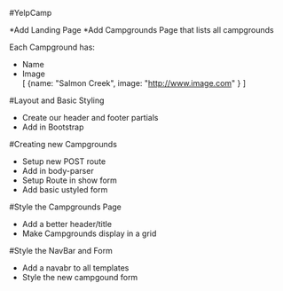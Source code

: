 #YelpCamp

*Add Landing Page
*Add Campgrounds Page that lists all campgrounds

Each Campground has:

- Name
- Image  
  [
  {name: "Salmon Creek", image: "http://www.image.com" }
  ]

#Layout and Basic Styling

- Create our header and footer partials
- Add in Bootstrap

#Creating new Campgrounds

- Setup new POST route
- Add in body-parser
- Setup Route in show form
- Add basic ustyled form

#Style the Campgrounds Page

- Add a better header/title
- Make Campgrounds display in a grid

#Style the NavBar and Form

- Add a navabr to all templates
- Style the new campgound form
